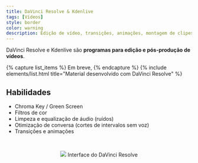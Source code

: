 ```yaml
---
title: DaVinci Resolve & Kdenlive
tags: [Vídeos]
style: border
color: warning
description: Edição de vídeo, transições, animações, montagem de clipes, textos em vídeo.
---
```


DaVinci Resolve e Kdenlive são **programas para edição e pós-produção de vídeos**.

{% capture list_items %}
Em breve,
{% endcapture %}
{% include elements/list.html title="Material desenvolvido com DaVinci Resolve" %}

## Habilidades

* Chroma Key / Green Screen
* Filtros de cor
* Limpeza e equalização de áudio (ruídos)
* Otimização de conversa (cortes de intervalos sem voz)
* Transições e animações

<br>

<p align="center">
<img src="https://images.blackmagicdesign.com/images/products/davinciresolve/edit/responsive-en-md.jpg">
Interface do DaVinci Resolve
</p>


